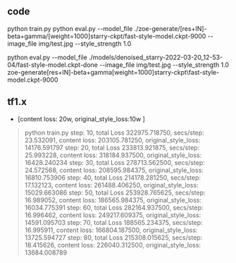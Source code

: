 ## code
python train.py
python eval.py --model_file ./zoe-generate/[res+IN]-beta+gamma/[weight=1000]starry-ckpt/fast-style-model.ckpt-9000 --image_file img/test.jpg --style_strength 1.0

python eval.py --model_file ./models/denoised_starry-2022-03-20_12-53-04/fast-style-model.ckpt-done --image_file img/test.jpg --style_strength 1.0
zoe-generate\[res+IN]-beta+gamma\[weight=1000]starry-ckpt\fast-style-model.ckpt-9000

## tf1.x
- [content loss: 20w,  original_style_loss:10w ]
> python train.py
step: 10,  total Loss 322975.718750, secs/step: 23.532091, content loss: 203105.781250,  original_style_loss: 14176.591797
step: 20,  total Loss 233813.921875, secs/step: 25.993228, content loss: 318184.937500,  original_style_loss: 16428.240234
step: 30,  total Loss 278713.562500, secs/step: 24.572568, content loss: 208595.984375,  original_style_loss: 16810.753906
step: 40,  total Loss 214178.281250, secs/step: 17.132123, content loss: 261488.406250,  original_style_loss: 15029.663086
step: 50,  total Loss 253928.765625, secs/step: 16.989052, content loss: 186565.984375,  original_style_loss: 16034.775391
step: 60,  total Loss 282164.937500, secs/step: 16.996462, content loss: 249217.609375,  original_style_loss: 14591.095703
step: 70,  total Loss 188565.234375, secs/step: 16.995911, content loss: 166804.187500,  original_style_loss: 13725.594727
step: 80,  total Loss 215308.015625, secs/step: 18.415626, content loss: 226040.312500,  original_style_loss: 13684.008789